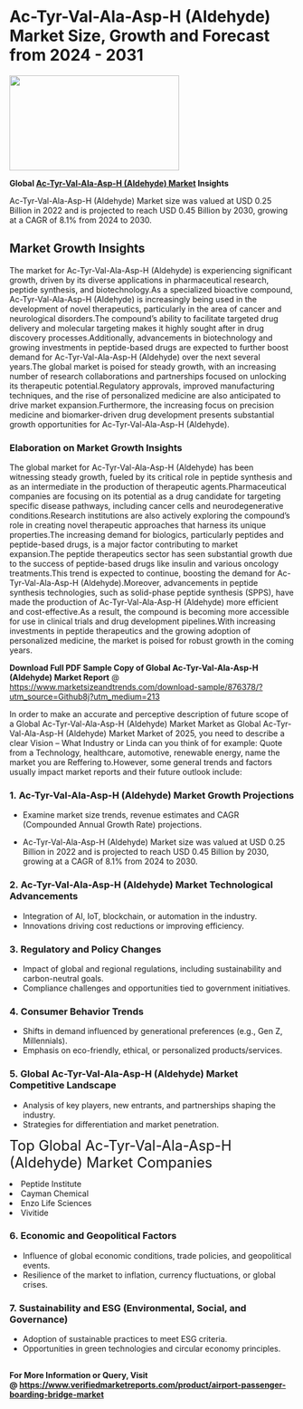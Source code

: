 <H1>Ac-Tyr-Val-Ala-Asp-H (Aldehyde) Market Size, Growth and Forecast from 2024 - 2031</H1><img class="aligncenter size-medium wp-image-584254" src="https://thirdeyenews.in/wp-content/uploads/2024/09/Global-Market-Research-300x168.jpeg" alt="" width="300" height="168" /><p><strong>Global&nbsp;<a href="https://www.marketsizeandtrends.com/download-sample/876378/?utm_source=Github8j?utm_medium=213">Ac-Tyr-Val-Ala-Asp-H (Aldehyde) Market</a> Insights</strong></p><p>Ac-Tyr-Val-Ala-Asp-H (Aldehyde) Market size was valued at USD 0.25 Billion in 2022 and is projected to reach USD 0.45 Billion by 2030, growing at a CAGR of 8.1% from 2024 to 2030.</p><p><h2>Market Growth Insights</h2> The market for Ac-Tyr-Val-Ala-Asp-H (Aldehyde) is experiencing significant growth, driven by its diverse applications in pharmaceutical research, peptide synthesis, and biotechnology.As a specialized bioactive compound, Ac-Tyr-Val-Ala-Asp-H (Aldehyde) is increasingly being used in the development of novel therapeutics, particularly in the area of cancer and neurological disorders.The compound’s ability to facilitate targeted drug delivery and molecular targeting makes it highly sought after in drug discovery processes.Additionally, advancements in biotechnology and growing investments in peptide-based drugs are expected to further boost demand for Ac-Tyr-Val-Ala-Asp-H (Aldehyde) over the next several years.The global market is poised for steady growth, with an increasing number of research collaborations and partnerships focused on unlocking its therapeutic potential.Regulatory approvals, improved manufacturing techniques, and the rise of personalized medicine are also anticipated to drive market expansion.Furthermore, the increasing focus on precision medicine and biomarker-driven drug development presents substantial growth opportunities for Ac-Tyr-Val-Ala-Asp-H (Aldehyde). <h3>Elaboration on Market Growth Insights</h3> The global market for Ac-Tyr-Val-Ala-Asp-H (Aldehyde) has been witnessing steady growth, fueled by its critical role in peptide synthesis and as an intermediate in the production of therapeutic agents.Pharmaceutical companies are focusing on its potential as a drug candidate for targeting specific disease pathways, including cancer cells and neurodegenerative conditions.Research institutions are also actively exploring the compound’s role in creating novel therapeutic approaches that harness its unique properties.The increasing demand for biologics, particularly peptides and peptide-based drugs, is a major factor contributing to market expansion.The peptide therapeutics sector has seen substantial growth due to the success of peptide-based drugs like insulin and various oncology treatments.This trend is expected to continue, boosting the demand for Ac-Tyr-Val-Ala-Asp-H (Aldehyde).Moreover, advancements in peptide synthesis technologies, such as solid-phase peptide synthesis (SPPS), have made the production of Ac-Tyr-Val-Ala-Asp-H (Aldehyde) more efficient and cost-effective.As a result, the compound is becoming more accessible for use in clinical trials and drug development pipelines.With increasing investments in peptide therapeutics and the growing adoption of personalized medicine, the market is poised for robust growth in the coming years.</p><p><span class=""><strong>Download Full PDF Sample Copy of Global Ac-Tyr-Val-Ala-Asp-H (Aldehyde) Market Report</strong> @ <a href="https://www.marketsizeandtrends.com/download-sample/876378/?utm_source=Github8j?utm_medium=213" target="_blank">https://www.marketsizeandtrends.com/download-sample/876378/?utm_source=Github8j?utm_medium=213</a></span></p><p>In order to make an accurate and perceptive description of future scope of a Global&nbsp;Ac-Tyr-Val-Ala-Asp-H (Aldehyde) Market Market as Global&nbsp;Ac-Tyr-Val-Ala-Asp-H (Aldehyde) Market Market of 2025, you need to describe a clear Vision &ndash; What Industry or Linda can you think of for example: Quote from a Technology, healthcare, automotive, renewable energy, name the market you are Reffering to.However, some general trends and factors usually impact market reports and their future outlook include:</p><h3>1.&nbsp;<strong>Ac-Tyr-Val-Ala-Asp-H (Aldehyde) Market Growth Projections</strong></h3><ul><li>Examine market size trends, revenue estimates and CAGR (Compounded Annual Growth Rate) projections.</li><li><p>Ac-Tyr-Val-Ala-Asp-H (Aldehyde) Market size was valued at USD 0.25 Billion in 2022 and is projected to reach USD 0.45 Billion by 2030, growing at a CAGR of 8.1% from 2024 to 2030.</p></li></ul><h3>2.&nbsp;<strong>Ac-Tyr-Val-Ala-Asp-H (Aldehyde) Market Technological Advancements</strong></h3><ul><li>Integration of AI, IoT, blockchain, or automation in the industry.</li><li>Innovations driving cost reductions or improving efficiency.</li></ul><h3>3.&nbsp;<strong>Regulatory and Policy Changes</strong></h3><ul><li>Impact of global and regional regulations, including sustainability and carbon-neutral goals.</li><li>Compliance challenges and opportunities tied to government initiatives.</li></ul><h3>4.&nbsp;<strong>Consumer Behavior Trends</strong></h3><ul><li>Shifts in demand influenced by generational preferences (e.g., Gen Z, Millennials).</li><li>Emphasis on eco-friendly, ethical, or personalized products/services.</li></ul><h3>5.&nbsp;<strong>Global Ac-Tyr-Val-Ala-Asp-H (Aldehyde) Market Competitive Landscape</strong></h3><ul><li>Analysis of key players, new entrants, and partnerships shaping the industry.</li><li>Strategies for differentiation and market penetration.</li></ul><p data-pm-slice="1 1 []"><span style="color: inherit; font-family: inherit; font-size: 25px;">Top Global Ac-Tyr-Val-Ala-Asp-H (Aldehyde) Market Companies</span></p><div class="" data-test-id=""><p><li>Peptide Institute</li><li> Cayman Chemical</li><li> Enzo Life Sciences</li><li> Vivitide</li></p></div><h3>6.&nbsp;<strong>Economic and Geopolitical Factors</strong></h3><ul><li>Influence of global economic conditions, trade policies, and geopolitical events.</li><li>Resilience of the market to inflation, currency fluctuations, or global crises.</li></ul><h3>7.&nbsp;<strong>Sustainability and ESG (Environmental, Social, and Governance)</strong></h3><ul><li>Adoption of sustainable practices to meet ESG criteria.</li><li>Opportunities in green technologies and circular economy principles.</li></ul><h2><strong style="font-size: 14px;">For More Information or Query, Visit @&nbsp;</strong><a style="background-color: #ffffff; font-size: 14px;" href="https://www.marketsizeandtrends.com/report/ac-tyr-val-ala-asp-h-aldehyde-market/" target="_blank">https://www.verifiedmarketreports.com/product/airport-passenger-boarding-bridge-market</a></h2>